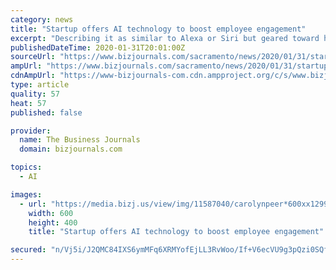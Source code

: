 ```yaml
---
category: news
title: "Startup offers AI technology to boost employee engagement"
excerpt: "Describing it as similar to Alexa or Siri but geared toward human resources, Carolyn Peer said her company's product can help businesses measure and improve employee engagement and performance. Peer co-founded Humaxa in late 2017 after spending some two decades in the HR tech industry."
publishedDateTime: 2020-01-31T20:01:00Z
sourceUrl: "https://www.bizjournals.com/sacramento/news/2020/01/31/startup-offers-ai-technology-to-boost-employee.html"
ampUrl: "https://www.bizjournals.com/sacramento/news/2020/01/31/startup-offers-ai-technology-to-boost-employee.amp.html"
cdnAmpUrl: "https://www-bizjournals-com.cdn.ampproject.org/c/s/www.bizjournals.com/sacramento/news/2020/01/31/startup-offers-ai-technology-to-boost-employee.amp.html"
type: article
quality: 57
heat: 57
published: false

provider:
  name: The Business Journals
  domain: bizjournals.com

topics:
  - AI

images:
  - url: "https://media.bizj.us/view/img/11587040/carolynpeer*600xx1299-866-0-138.jpg"
    width: 600
    height: 400
    title: "Startup offers AI technology to boost employee engagement"

secured: "n/Vj5i/J2QMC84IXS6ymMFq6XRMYofEjLL3RvWoo/If+V6ecVU9g3pQzi0SQf9snuoIIN9zlrnkMGP04OcVGtnc22r11fmlN/HxeBC+YfG1idysVP1zLewRwYMGGXloCPljyv+R3hd7mQJ/+mSjjfPQMJno77eAIAYZYTIu88J1RrGzfjUXUZfyUktde9yf2K9lT9KwEyjoFrPmsx6ir04Ygv9xjqSbFGijmIDwGAW5mIntAlvPUc+FnkIIAwX0wwSJYTIdQ0PJfOmJyOb6lO81qBwYurrXxN9pPf6m9F17ljmUSSsU8hZUhRDNHTIvmqbPDCJN7/AeigJPJREh9Xvvh8RfyDhF7gzEQdjZOugiaguqN7S0rQmVtWvgYHCni5EWurdpJ29q4qI4OLjUkv9nevbutGKVH1p03vkF/Bh75c+5gPteVzbufwWU5z4NSZEnssnVaX1PcDtITxw7lkCErzdYxhtWochKf/SQrRWQ=;XldPMjq/KKRbfgTusa40uw=="
---
```



